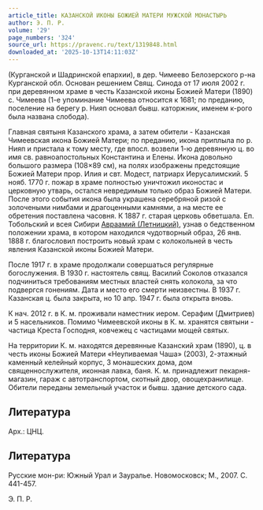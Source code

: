 ```yaml
---
article_title: КАЗАНСКОЙ ИКОНЫ БОЖИЕЙ МАТЕРИ МУЖСКОЙ МОНАСТЫРЬ
author: Э. П. Р.
volume: '29'
page_numbers: '324'
source_url: https://pravenc.ru/text/1319848.html
downloaded_at: '2025-10-13T14:11:03Z'
---
```


(Курганской и Шадринской епархии), в дер. Чимеево Белозерского р-на Курганской обл. Основан решением Свящ. Синода от 17 июля 2002 г. при деревянном храме в честь Казанской иконы Божией Матери (1890) с. Чимеева (1-е упоминание Чимеева относится к 1681; по преданию, поселение на берегу р. Нияп основал бывш. каторжник, именем к-рого была названа слобода).

Главная святыня Казанского храма, а затем обители - Казанская Чимеевская икона Божией Матери; по преданию, икона приплыла по р. Нияп и пристала к тому месту, где впосл. возвели 1-ю деревянную ц. во имя св. равноапостольных Константина и Елены. Икона довольно большого размера (108×89 см), на полях изображены предстоящие Божией Матери прор. Илия и свт. Модест, патриарх Иерусалимский. 5 нояб. 1770 г. пожар в храме полностью уничтожил иконостас и церковную утварь, остался невредимым только образ Божией Матери. После этого события икона была украшена серебряной ризой с золочеными нимбами и драгоценными камнями, а на месте ее обретения поставлена часовня. К 1887 г. старая церковь обветшала. Еп. Тобольский и всея Сибири [Авраамий (Летницкий)](<https://pravenc.ru/text/Авраамий (Летницкий).html>), узнав о бедственном положении храма, в котором находился чудотворный образ, 26 янв. 1888 г. благословил построить новый храм с колокольней в честь явления Казанской иконы Божией Матери.

После 1917 г. в храме продолжали совершаться регулярные богослужения. В 1930 г. настоятель свящ. Василий Соколов отказался подчиниться требованиям местных властей снять колокола, за что подвергся гонениям. Дата и место его смерти неизвестны. В 1937 г. Казанская ц. была закрыта, но 10 апр. 1947 г. была открыта вновь.

К нач. 2012 г. в К. м. проживали наместник иером. Серафим (Дмитриев) и 5 насельников. Помимо Чимеевской иконы в К. м. хранятся святыни - частица Креста Господня, ковчежец с частицами мощей святых.

На территории К. м. находятся деревянные Казанский храм (1890), ц. в честь иконы Божией Матери «Неупиваемая Чаша» (2003), 2-этажный каменный келейный корпус, 3 монашеских дома, дом священнослужителя, иконная лавка, баня. К. м. принадлежит пекарня-магазин, гараж с автотранспортом, скотный двор, овощехранилище. Обители переданы земельный участок и бывш. здание детского сада.

## Литература

Арх.: ЦНЦ.

## Литература

Русские мон-ри: Южный Урал и Зауралье. Новомосковск; М., 2007. С. 441-457.

Э. П. Р.
